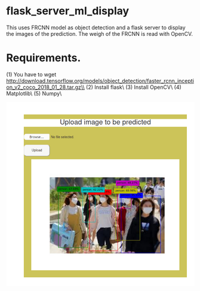 # flask_server_ml_display
This uses FRCNN model as object detection and a flask server to display the images of the prediction. The weigh of the FRCNN is read with OpenCV.

# Requirements. 
(1) You have to wget http://download.tensorflow.org/models/object_detection/faster_rcnn_inception_v2_coco_2018_01_28.tar.gz\\
(2) Install flask\\
(3) Install OpenCV\\
(4) Matplotlib\\
(5) Numpy\\

![alt text](https://github.com/adezoguns/flask_server_ml_display/blob/main/screenshot.png)

